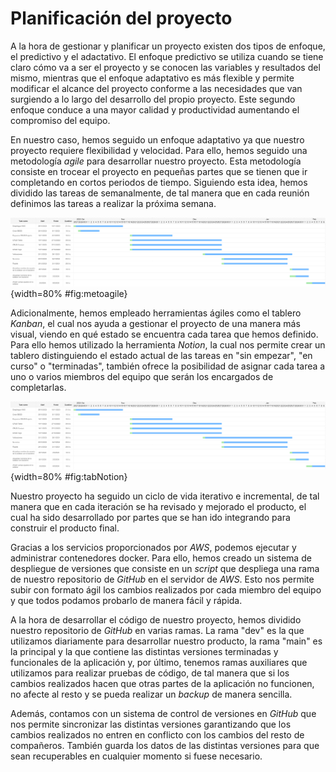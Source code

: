 # Planificación del proyecto

A la hora de gestionar y planificar un proyecto existen dos tipos de enfoque, el predictivo y el adactativo. El enfoque predictivo se utiliza cuando se tiene claro cómo va a ser el proyecto y se conocen las variables y resultados del mismo, mientras que el enfoque adaptativo es más flexible y permite modificar el alcance del proyecto conforme a las necesidades que van surgiendo a lo largo del desarrollo del propio proyecto. Este segundo enfoque conduce a una mayor calidad y productividad aumentando el compromiso del equipo.

En nuestro caso, hemos seguido un enfoque adaptativo ya que nuestro proyecto requiere flexibilidad y velocidad. Para ello, hemos seguido una metodología _agile_ para desarrollar nuestro proyecto. Esta metodología consiste en trocear el proyecto en pequeñas partes que se tienen que ir completando en cortos periodos de tiempo. Siguiendo esta idea, hemos dividido las tareas de semanalmente, de tal manera que en cada reunión definimos las tareas a realizar la próxima semana.

![Ciclo metodologías agile](img/backendgantt.png){width=80% #fig:metoagile}

Adicionalmente, hemos empleado herramientas ágiles como el tablero _Kanban_, el cual nos ayuda a gestionar el proyecto de una manera más visual, viendo en qué estado se encuentra cada tarea que hemos definido. Para ello hemos utilizado la herramienta _Notion_, la cual nos permite crear un tablero distinguiendo el estado actual de las tareas en "sin empezar", "en curso" o "terminadas", también ofrece la posibilidad de asignar cada tarea a uno o varios miembros del equipo que serán los encargados de completarlas.

![Tablero de las tareas en Notion](img/backendgantt.png){width=80% #fig:tabNotion}

Nuestro proyecto ha seguido un ciclo de vida iterativo e incremental, de tal manera que en cada iteración se ha revisado y mejorado el producto, el cual ha sido desarrollado por partes que se han ido integrando para construir el producto final.

Gracias a los servicios proporcionados por _AWS_, podemos ejecutar y administrar contenedores docker. Para ello, hemos creado un sistema de despliegue de versiones que consiste en un _script_ que despliega una rama de nuestro repositorio de _GitHub_ en el servidor de _AWS_. Esto nos permite subir con formato ágil los cambios realizados por cada miembro del equipo y que todos podamos probarlo de manera fácil y rápida.

A la hora de desarrollar el código de nuestro proyecto, hemos dividido nuestro repositorio de _GitHub_ en varias ramas. La rama "dev" es la que utilizamos diariamente para desarrollar nuestro producto, la rama "main" es la principal y la que contiene las distintas versiones terminadas y funcionales de la aplicación y, por último, tenemos ramas auxiliares que utilizamos para realizar pruebas de código, de tal manera que si los cambios realizados hacen que otras partes de la aplicación no funcionen, no afecte al resto y se pueda realizar un _backup_ de manera sencilla.

Además, contamos con un sistema de control de versiones en _GitHub_ que nos permite sincronizar las distintas versiones garantizando que los cambios realizados no entren en conflicto con los cambios del resto de compañeros. También guarda los datos de las distintas versiones para que sean recuperables en cualquier momento si fuese necesario.
